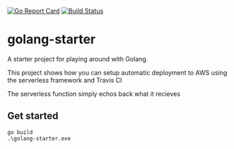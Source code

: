 [![Go Report Card](https://goreportcard.com/badge/github.com/emilhein/golang-starter)](https://goreportcard.com/report/github.com/emilhein/golang-starter)
[![Build Status](https://travis-ci.org/emilhein/golang-starter.svg?branch=master)](https://travis-ci.org/emilhein/golang-starter)

# golang-starter

A starter project for playing around with Golang.

This project shows how you can setup automatic deployment to AWS using the serverless framework and Travis CI

The serverless function simply echos back what it recieves

## Get started

```
go build
.\golang-starter.exe

```
